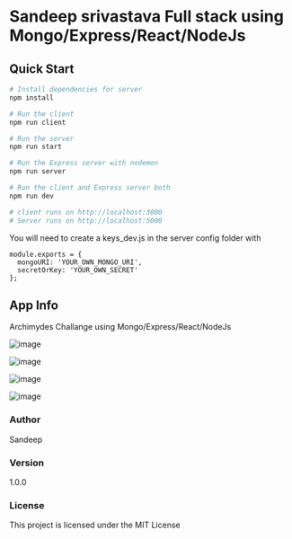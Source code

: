 # Sandeep srivastava Full stack using Mongo/Express/React/NodeJs

## Quick Start

```bash
# Install dependencies for server
npm install

# Run the client
npm run client

# Run the server
npm run start

# Run the Express server with nodemon
npm run server

# Run the client and Express server both
npm run dev

# client runs on http://localhost:3000
# Server runs on http://localhost:5000
```

You will need to create a keys_dev.js in the server config folder with

```
module.exports = {
  mongoURI: 'YOUR_OWN_MONGO_URI',
  secretOrKey: 'YOUR_OWN_SECRET'
};
```

## App Info
Archimydes Challange using Mongo/Express/React/NodeJs

![image](https://user-images.githubusercontent.com/13213679/126360911-010366bb-802a-499c-bbed-6bc913bb668e.png)

![image](https://user-images.githubusercontent.com/13213679/126360956-00183c74-8a31-4668-b8e6-4b3e3efb0aaa.png)

![image](https://user-images.githubusercontent.com/13213679/126361054-cf7d6de0-7ca3-4838-9a45-38ccb37a225f.png)

![image](https://user-images.githubusercontent.com/13213679/126361117-d19cd7db-2317-4db7-8c1e-6e1ac5e65743.png)




### Author

Sandeep

### Version

1.0.0

### License

This project is licensed under the MIT License
